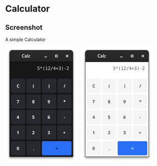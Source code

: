 # Calculator

## Screenshot

A simple Calculator

![](img/calc-dark.png) &nbsp; ![](img/calc-light.png)
